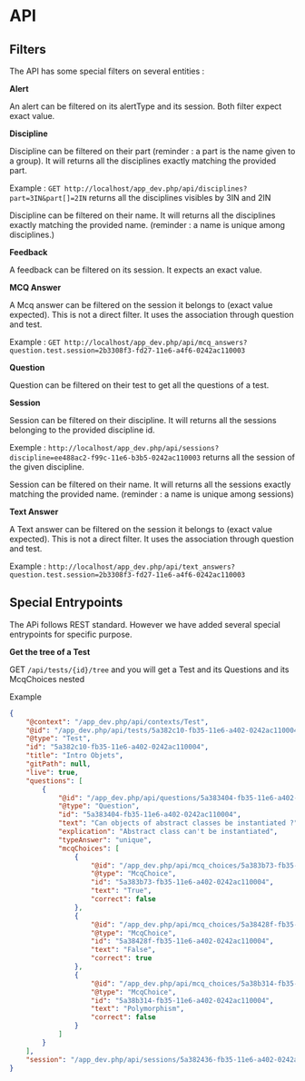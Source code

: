 # API





## Filters

The API has some special filters on several entities :

**Alert**

An alert can be filtered on its alertType and its session. Both filter expect exact value.

**Discipline**

Discipline can be filtered on their part (reminder : a part is the name given to a group). 
It will returns all the disciplines exactly matching the provided part.

Example : `GET http://localhost/app_dev.php/api/disciplines?part=3IN&part[]=2IN` returns all the disciplines visibles by 3IN and 2IN

Discipline can be filtered on their name. It will returns all the disciplines exactly matching the provided name.
(reminder : a name is unique among disciplines.)


**Feedback**

A feedback can be filtered on its session. It expects an exact value.

**MCQ Answer**

A Mcq answer can be filtered on the session it belongs to (exact value expected). This is not a direct filter. It uses the association through question and test.

Example : `GET http://localhost/app_dev.php/api/mcq_answers?question.test.session=2b3308f3-fd27-11e6-a4f6-0242ac110003
`

**Question**

Question can be filtered on their test to get all the questions of a test.

**Session**

Session can be filtered on their discipline. It will returns all the sessions belonging to the provided discipline id.

Exemple : `http://localhost/app_dev.php/api/sessions?discipline=ee488ac2-f99c-11e6-b3b5-0242ac110003` returns all the session of the given discipline.

Session can be filtered on their name. It will returns all the sessions exactly matching the provided name.
(reminder : a name is unique among sessions)

**Text Answer**

A Text answer can be filtered on the session it belongs to (exact value expected). This is not a direct filter. It uses the association through question and test.

Example : `http://localhost/app_dev.php/api/text_answers?question.test.session=2b3308f3-fd27-11e6-a4f6-0242ac110003`

## Special Entrypoints

The APi follows REST standard. However we have added several special entrypoints for specific purpose.

**Get the tree of a Test**

GET `/api/tests/{id}/tree` and you will get a Test and its Questions and its McqChoices nested

Example 

```json
{
    "@context": "/app_dev.php/api/contexts/Test",
    "@id": "/app_dev.php/api/tests/5a382c10-fb35-11e6-a402-0242ac110004",
    "@type": "Test",
    "id": "5a382c10-fb35-11e6-a402-0242ac110004",
    "title": "Intro Objets",
    "gitPath": null,
    "live": true,
    "questions": [
        {
            "@id": "/app_dev.php/api/questions/5a383404-fb35-11e6-a402-0242ac110004",
            "@type": "Question",
            "id": "5a383404-fb35-11e6-a402-0242ac110004",
            "text": "Can objects of abstract classes be instantiated ?",
            "explication": "Abstract class can't be instantiated",
            "typeAnswer": "unique",
            "mcqChoices": [
                {
                    "@id": "/app_dev.php/api/mcq_choices/5a383b73-fb35-11e6-a402-0242ac110004",
                    "@type": "McqChoice",
                    "id": "5a383b73-fb35-11e6-a402-0242ac110004",
                    "text": "True",
                    "correct": false
                },
                {
                    "@id": "/app_dev.php/api/mcq_choices/5a38428f-fb35-11e6-a402-0242ac110004",
                    "@type": "McqChoice",
                    "id": "5a38428f-fb35-11e6-a402-0242ac110004",
                    "text": "False",
                    "correct": true
                },
                {
                    "@id": "/app_dev.php/api/mcq_choices/5a38b314-fb35-11e6-a402-0242ac110004",
                    "@type": "McqChoice",
                    "id": "5a38b314-fb35-11e6-a402-0242ac110004",
                    "text": "Polymorphism",
                    "correct": false
                }
            ]
        }
    ],
    "session": "/app_dev.php/api/sessions/5a382436-fb35-11e6-a402-0242ac110004"
}
```